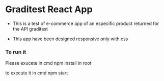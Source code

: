 # Graditest React App
- This is a test of e-commerce app of an especific product returned for the API graditest

- This app have been designed responsive only with css

### To run it

Please exucete in cmd npm install in root

to execute it in cmd npm start 


